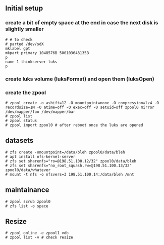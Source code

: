 ## Initial setup

### create a bit of empty space at the end in case the next disk is slightly smaller

~~~
# # to check
# parted /dev/sdX 
mklabel gpt
mkpart primary 1048576B 500103643135B
p
name 1 thinkserver-luks
p
~~~

### create luks volume (luksFormat) and open them (luksOpen)

### create the zpool

~~~
# zpool create -o ashift=12 -O mountpoint=none -O compression=lz4 -O recordsize=1M -O atime=off -O exec=off -O setuid=off zpool0 mirror /dev/mapper/foo /dev/mapper/bar
# zpool list
# zpool status
# zpool import zpool0 # after reboot once the luks are opened
~~~

## datasets

~~~
# zfs create -omountpoint=/data/bleh zpool0/data/bleh
# apt install nfs-kernel-server
# zfs set sharenfs="ro=@198.51.100.12/32" zpool0/data/bleh
# zfs set sharenfs="no_root_squash,rw=@198.51.100.13/32" zpool0/data/whatever
# mount -t nfs -o nfsvers=3 198.51.100.14:/data/bleh /mnt
~~~

## maintainance

~~~
# zpool scrub zpool0
# zfs list -o space
~~~

## Resize

~~~
# zpool online -e zpool1 vdb
# zpool list -v # check resize
~~~
